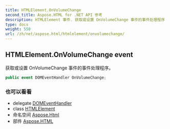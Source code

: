 ```yaml
---
title: HTMLElement.OnVolumeChange
second_title: Aspose.HTML for .NET API 参考
description: HTMLElement 事件. 获取或设置 OnVolumeChange 事件的事件处理程序
type: docs
weight: 550
url: /zh/net/aspose.html/htmlelement/onvolumechange/
---
```

## HTMLElement.OnVolumeChange event

获取或设置 OnVolumeChange 事件的事件处理程序。

```csharp
public event DOMEventHandler OnVolumeChange;
```

### 也可以看看

* delegate [DOMEventHandler](../../../aspose.html.dom.events/domeventhandler/)
* class [HTMLElement](../)
* 命名空间 [Aspose.Html](../../htmlelement/)
* 部件 [Aspose.HTML](../../../)


